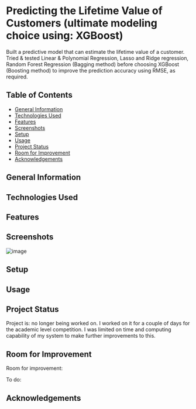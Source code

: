 # Predicting the Lifetime Value of Customers (ultimate modeling choice using: XGBoost)
Built a predictive model that can estimate the lifetime value of a customer. Tried & tested Linear & Polynomial Regression, Lasso and Ridge regression, Random Forest Regression (Bagging method) before choosing XGBoost (Boosting method) to improve the prediction accuracy using RMSE, as required.
## Table of Contents
* [General Information](#general-information)
* [Technologies Used](#technologies-used)
* [Features](#features)
* [Screenshots](#screenshots)
* [Setup](#setup)
* [Usage](#usage)
* [Project Status](#project-status)
* [Room for Improvement](#room-for-improvement)
* [Acknowledgements](#acknowledgements)


## General Information



## Technologies Used



## Features



## Screenshots
![image](https://user-images.githubusercontent.com/110493144/187661986-004bde6e-0e2d-4447-896a-671fcd8b1ed8.png)


## Setup



## Usage



## Project Status
Project is: no longer being worked on. I worked on it for a couple of days for the academic level competition. I was limited on time and computing capability of my system to make further improvements to this.


## Room for Improvement
Room for improvement:


To do:


## Acknowledgements

